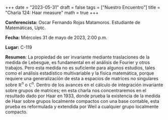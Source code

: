 +++
date  = "2023-05-31"
draft = false
tags  = ["Nuestro Encuentro"]
title = "Charla 124: Haar measure"
math  = true
+++

**Conferencista:** Oscar Fernando Rojas Matamoros. Estudiante de Matemáticas, Uptc.

**Fecha:** Miércoles 31 de mayo de 2023, 2:00 p.m.

**Lugar:** C-119

**Resumen**: La propiedad de ser invariante mediante traslaciones de la medida de Lebesgue, es fundamental en el análisis de Fourier y otros trabajos. Pero esta medida no es suficiente para algunos estudios, tales como el análisis estadístico multivariable y la física matemática, porque requiere una generalización de esta a espacios de matrices no singulares sobre $\mathbb{R}^{n}$ o $\mathbb{C}^{n}$. Dentro de los avances en el cálculo de integración invariante sobre grupos de matrices; en esta charla nos concentraremos en el resultado dado por Haar en 1933, donde prueba la existencia de la medida de Haar sobre grupos localmente compactos con una base contable, esta prueba es reformulada y extendida por Weil a cualquier grupo localmente compacto. 
